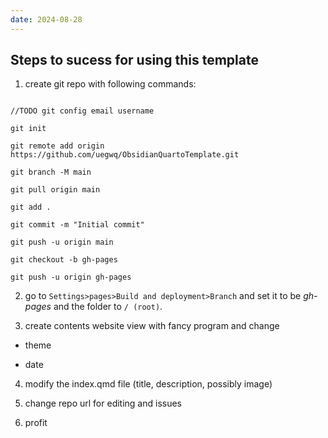 ```yaml
---
date: 2024-08-28
---
```

## Steps to sucess for using this template


1. create git repo with following commands:

```

//TODO git config email username

git init

git remote add origin https://github.com/uegwq/ObsidianQuartoTemplate.git

git branch -M main

git pull origin main

git add .

git commit -m "Initial commit"

git push -u origin main

git checkout -b gh-pages

git push -u origin gh-pages 

```

2. go to `Settings>pages>Build and deployment>Branch` and set it to be *gh-pages* and the folder to `/ (root)`.


3. create contents website view with fancy program and change 

- theme

- date


4. modify the index.qmd file (title, description, possibly image)


5.  change repo url for editing and issues


7. profit


